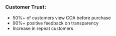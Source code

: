 ### **Customer Trust:**

- 50%+ of customers view COA before purchase
- 90%+ positive feedback on transparency
- Increase in repeat customers
